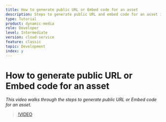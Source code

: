 ```yaml
---
title: How to generate public URL or Embed code for an asset
description: Steps to generate public URL and embed code for an asset in Dynamic Media 
type: Tutorial
product: dynamic-media
role: Developer
level: Intermediate 
version: cloud-service
feature: classic
topic: Development
index: y
---
```


# How to generate public URL or Embed code for an asset

*This video walks through the steps to generate public URL or Embed code for an asset.*

>[!VIDEO](https://video.tv.adobe.com/v/335364?quality=9&learn=on)
